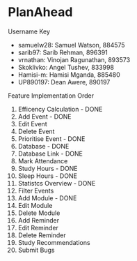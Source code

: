 # PlanAhead
Username Key
- samuelw28: Samuel Watson, 884575
- sarib97: Sarib Rehman, 896391
- vrnathan: Vinojan Ragunathan, 893573
- Skoklivko: Angel Tushev, 833998
- Hamisi-m: Hamisi Mganda, 885480
- UP890197: Dean Awere, 890197


Feature Implementation Order
1. Efficency Calculation - DONE
2. Add Event - DONE
3. Edit Event
4. Delete Event
5. Prioritise Event - DONE
6. Database - DONE
7. Database Link - DONE
8. Mark Attendance
9. Study Hours - DONE
10. Sleep Hours - DONE
11. Statistcs Overview - DONE
12. Filter Events
13. Add Module - DONE
14. Edit Module
15. Delete Module
16. Add Reminder
17. Edit Reminder
18. Delete Reminder
19. Study Recommendations
20. Submit Bugs
